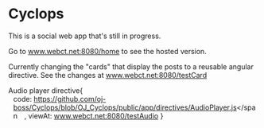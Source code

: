 # Cyclops
This is a social web app that's still in progress. 

Go to www.webct.net:8080/home to see the hosted version.

Currently changing the "cards" that display the posts to a reusable angular directive. See the changes at www.webct.net:8080/testCard

Audio player directive{<br/>
  <span style="display: block; margin-left: 10px">code: https://github.com/oj-boss/Cyclops/blob/OJ_Cyclops/public/app/directives/AudioPlayer.js</span
  <span style="margin-left: 10px">, viewAt: www.webct.net:8080/testAudio</span>
}
